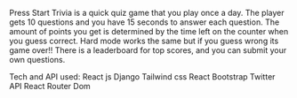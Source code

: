 Press Start Trivia is a quick quiz game that you play once a day. The player gets 10 questions and you have 15 seconds to answer each question. The amount of points you get is determined by the time left on the counter when you guess correct. Hard mode works the same but if you guess wrong its game over!! There is a leaderboard for top scores, and you can submit your own questions.

Tech and API used:
React js
Django
Tailwind css
React Bootstrap
Twitter API
React Router Dom



